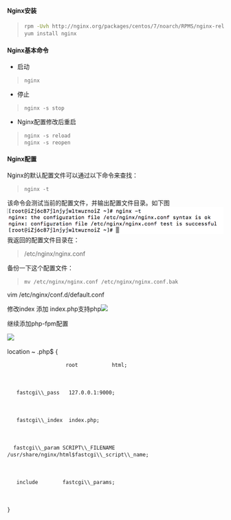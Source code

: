 #### Nginx安装

> ```bash
> rpm -Uvh http://nginx.org/packages/centos/7/noarch/RPMS/nginx-release-centos-7-0.el7.ngx.noarch.rpm
> yum install nginx
> ```

#### Nginx基本命令

* 启动

> ```
> nginx
> ```

* 停止

> ```
> nginx -s stop
> ```

* Nginx配置修改后重启

> ```
> nginx -s reload
> nginx -s reopen
> ```

#### Nginx配置

Nginx的默认配置文件可以通过以下命令来查找：

> ```
> nginx -t
> ```

该命令会测试当前的配置文件，并输出配置文件目录。如下图![](/assets/nginx-t.png)我返回的配置文件目录在：

> /etc/nginx/nginx.conf

备份一下这个配置文件：

> ```
> mv /etc/nginx/nginx.conf /etc/nginx/nginx.conf.bak
> ```

vim /etc/nginx/conf.d/default.conf

修改index 添加 index.php支持php![](/assets/nginx.png)

继续添加php-fpm配置

![](/assets/php-fpm.png)

location ~ .php$ {

```
                   root           html;



   fastcgi\\_pass   127.0.0.1:9000;



   fastcgi\\_index  index.php;



  fastcgi\\_param SCRIPT\\_FILENAME /usr/share/nginx/html$fastcgi\\_script\\_name;



   include        fastcgi\\_params;



}
```



